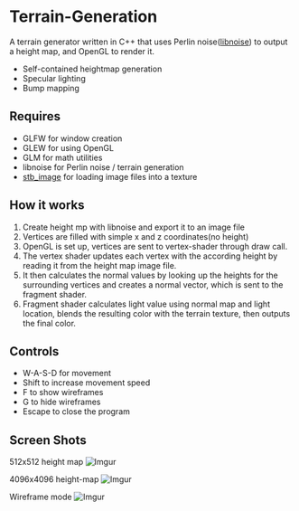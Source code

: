 # Terrain-Generation
A terrain generator written in C++ that uses Perlin noise([libnoise](http://libnoise.sourceforge.net/index.html)) to output a height map, and OpenGL to render it.
- Self-contained heightmap generation
- Specular lighting
- Bump mapping

## Requires
- GLFW for window creation
- GLEW for using OpenGL
- GLM for math utilities
- libnoise for Perlin noise / terrain generation
- [stb_image](https://github.com/nothings/stb/blob/master/stb_image.h) for loading image files into a texture

## How it works
1. Create height mp with libnoise and export it to an image file
2. Vertices are filled with simple x and z coordinates(no height)
3. OpenGL is set up, vertices are sent to vertex-shader through draw call.
4. The vertex shader updates each vertex with the according height by reading it from the height map image file.
5. It then calculates the normal values by looking up the heights for the surrounding vertices and creates a normal vector, which is sent to the fragment shader.
6. Fragment shader calculates light value using normal map and light location, blends the resulting color with the terrain texture, then outputs the final color.


## Controls
- W-A-S-D for movement
- Shift to increase movement speed
- F to show wireframes
- G to hide wireframes
- Escape to close the program

## Screen Shots
512x512 height map
![Imgur](https://i.imgur.com/CgmFHQX.png)

4096x4096 height-map
![Imgur](https://i.imgur.com/TCtFCuE.jpg)

Wireframe mode
![Imgur](https://i.imgur.com/ljAyiwQ.png)

